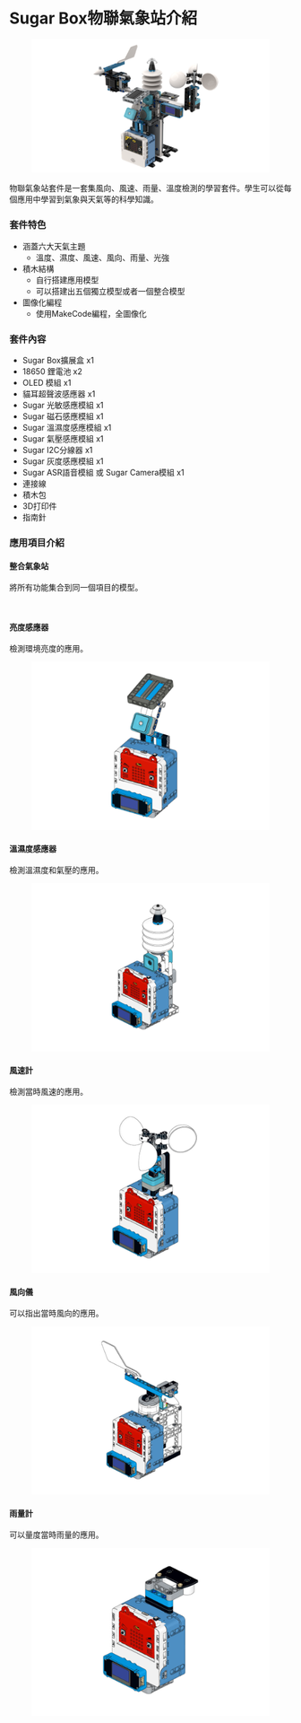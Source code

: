 # Sugar Box物聯氣象站介紹

<figure><img src="../../../.gitbook/assets/image (2) (1) (1) (1) (1) (1) (1) (1) (1) (1) (1) (1) (1) (1) (1) (1) (1).png" alt=""><figcaption></figcaption></figure>

物聯氣象站套件是一套集風向、風速、雨量、溫度檢測的學習套件。學生可以從每個應用中學習到氣象與天氣等的科學知識。

### 套件特色

* 涵蓋六大天氣主題
  * 溫度、濕度、風速、風向、雨量、光強
* 積木結構
  * 自行搭建應用模型
  * 可以搭建出五個獨立模型或者一個整合模型
* 圖像化編程
  * 使用MakeCode編程，全圖像化

### 套件內容

* Sugar Box擴展盒 x1
* 18650 鋰電池 x2
* OLED 模組 x1
* 貓耳超聲波感應器 x1
* Sugar 光敏感應模組 x1
* Sugar 磁石感應模組 x1
* Sugar 溫濕度感應模組 x1
* Sugar 氣壓感應模組 x1
* Sugar I2C分線器 x1
* Sugar 灰度感應模組 x1
* Sugar ASR語音模組 或 Sugar Camera模組 x1
* 連接線
* 積木包
* 3D打印件
* 指南針

### 應用項目介紹

#### 整合氣象站

將所有功能集合到同一個項目的模型。

<figure><img src="https://files.gitbook.com/v0/b/gitbook-x-prod.appspot.com/o/spaces%2F6uJvpXC43onNIIwhMlWo%2Fuploads%2FeTBHm72ueuY4mAvDehQi%2Fimage.png?alt=media&#x26;token=5d06bc79-529a-4a33-bd9a-414ccdf6873c" alt=""><figcaption></figcaption></figure>

#### 亮度感應器

檢測環境亮度的應用。

<figure><img src="../../../.gitbook/assets/Lesson2 Light sensor modeling.png" alt=""><figcaption></figcaption></figure>

#### 溫濕度感應器

檢測溫濕度和氣壓的應用。

<figure><img src="../../../.gitbook/assets/Lesson 3 Temperature and Humidity Sensor modeling.png" alt=""><figcaption></figcaption></figure>

#### 風速計

檢測當時風速的應用。

<figure><img src="../../../.gitbook/assets/Lesson 7 Wind Vane modeling.png" alt=""><figcaption></figcaption></figure>

#### 風向儀

可以指出當時風向的應用。

<figure><img src="../../../.gitbook/assets/Lesson 6 Anemometer modeling.png" alt=""><figcaption></figcaption></figure>

#### 雨量計

可以量度當時雨量的應用。

<figure><img src="../../../.gitbook/assets/Lesson 5 Rain Gauge modeling.png" alt=""><figcaption></figcaption></figure>

###
